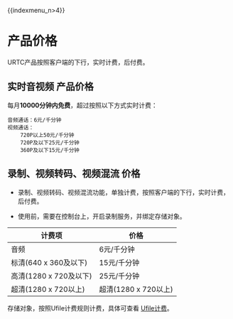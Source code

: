 {{indexmenu_n>4}}

# 产品价格

URTC产品按照客户端的下行，实时计费，后付费。  

## 实时音视频 产品价格

每月**10000分钟内免费**，超过按照以下方式实时计费：

    音频通话：6元/千分钟
    视频通话：
        720P以上50元/千分钟
        720P及以下25元/千分钟
        360P及以下15元/千分钟

## 录制、视频转码、视频混流 价格

 - 录制、视频转码、视频混流功能，单独计费，按照客户端的下行，实时计费，后付费。
 
 - 使用前，需要在控制台上，开启录制服务，并绑定存储对象。
 

|计费项                   | 价格                          |
|-------------------------|------------------------------|
|音频                     | 6元/千分钟                    |
|标清(640 x 360及以下)     | 15元/千分钟                   |
|高清(1280 x 720及以下)    | 25元/千分钟                   |
|超清(1280 x 720以上)      | 超清(1280 x 720以上)          |

存储对象，按照Ufile计费规则计费，具体可查看 [Ufile计费](https://docs.ucloud.cn/storage_cdn/ufile/bill/new)。
 
